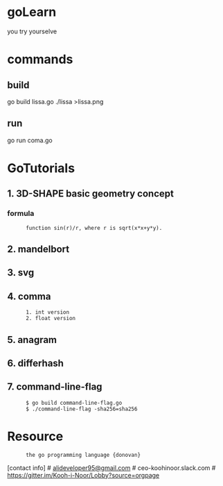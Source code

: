 # goLearn
you try yourselve

# commands
## build 
go build lissa.go
./lissa >lissa.png
## run
go run coma.go



# GoTutorials
## 1. 3D-SHAPE basic geometry concept
### formula
          function sin(r)/r, where r is sqrt(x*x+y*y).
## 2. mandelbort
## 3. svg
## 4. comma
          1. int version
          2. float version
## 5. anagram
## 6. differhash
## 7. command-line-flag
          $ go build command-line-flag.go
          $ ./command-line-flag -sha256=sha256
         


# Resource
          the go programming language {donovan}


[contact info]
      #  alideveloper95@gmail.com
      # ceo-koohinoor.slack.com
      # https://gitter.im/Kooh-i-Noor/Lobby?source=orgpage
